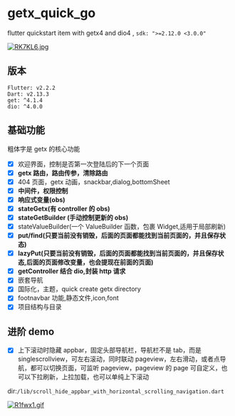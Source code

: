 # getx_quick_go

flutter quickstart item with getx4 and dio4 , `sdk: ">=2.12.0 <3.0.0"`

[![RK7KL6.jpg](https://z3.ax1x.com/2021/06/24/RK7KL6.jpg)](getx_quick_go)

## 版本

```
Flutter: v2.2.2
Dart: v2.13.3
get: ^4.1.4
dio: ^4.0.0
```

## 基础功能

粗体字是 getx 的核心功能

- [x] 欢迎界面，控制是否第一次登陆后的下一个页面
- [x] **getx 路由，路由传参，清除路由**
- [x] 404 页面，getx 动画，snackbar,dialog,bottomSheet
- [x] **中间件，权限控制**
- [x] **响应式变量(obs)**
- [x] **stateGetx(有 controller 的 obs)**
- [x] **stateGetBuilder (手动控制更新的 obs)**
- [x] stateValueBuilder(一个 ValueBuilder 函数，包裹 Widget,适用于局部刷新)
- [x] **put/find(只要当前没有销毁，后面的页面都能找到当前页面的，并且保存状态)**
- [x] **lazyPut(只要当前没有销毁，后面的页面都能找到当前页面的，并且保存状态,后面的页面修改变量，也会提现在前面的页面)**
- [x] **getController 结合 dio,封装 http 请求**
- [x] 嵌套导航
- [x] 国际化，主题，quick create getx directory
- [x] footnavbar 功能,静态文件,icon,font
- [x] 项目结构与目录

## 进阶 demo

- [x] 上下滚动时隐藏 appbar，固定头部导航栏，导航栏不是 tab，而是 singlescrollview，可左右滚动，同时联动 pageview，左右滑动，或者点导航，都可以切换页面，可监听 pageview，pageview 的 page 可自定义，也可以下拉刷新，上拉加载，也可以单纯上下滚动

dir:`/lib/scroll_hide_appbar_with_horizontal_scrolling_navigation.dart`

[![R1fwx1.gif](https://z3.ax1x.com/2021/06/25/R1fwx1.gif)](https://imgtu.com/i/R1fwx1)
